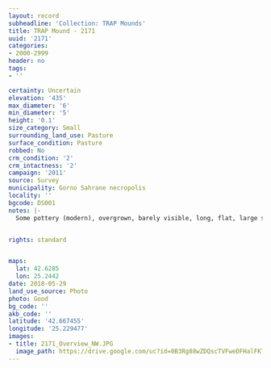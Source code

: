 ```yaml
---
layout: record
subheadline: 'Collection: TRAP Mounds'
title: TRAP Mound - 2171
uuid: '2171'
categories:
- 2000-2999
header: no
tags:
- ''

certainty: Uncertain
elevation: '435'
max_diameter: '6'
min_diameter: '5'
height: '0.1'
size_category: Small
surrounding_land_use: Pasture
surface_condition: Pasture
robbed: No
crm_condition: '2'
crm_intactness: '2'
campaign: '2011'
source: Survey
municipality: Gorno Sahrane necropolis
locality: ''
bgcode: DS001
notes: |-
  Some pottery (modern), overgrown, barely visible, long, flat, large stones and rose bushes. Worked stone?.


rights: standard


maps:
  lat: 42.6285
  lon: 25.2442
date: 2018-05-29
land_use_source: Photo
photo: Good
bg_code: ''
akb_code: ''
latitude: '42.667455'
longitude: '25.229477'
images:
- title: 2171_Overview_NW.JPG
  image_path: https://drive.google.com/uc?id=0B3Rg88wZDQscTVFweDFHalFKTnc
---
```

